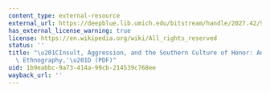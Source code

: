 ```yaml
---
content_type: external-resource
external_url: https://deepblue.lib.umich.edu/bitstream/handle/2027.42/92155/InsultAggressionAndTheSouthernCulture.pdf
has_external_license_warning: true
license: https://en.wikipedia.org/wiki/All_rights_reserved
status: ''
title: "\u201CInsult, Aggression, and the Southern Culture of Honor: An 'Experimental\
  \ Ethnography,'\u201D (PDF)"
uid: 1b9eabbc-9a73-414a-99cb-214539c768ee
wayback_url: ''
---
```

